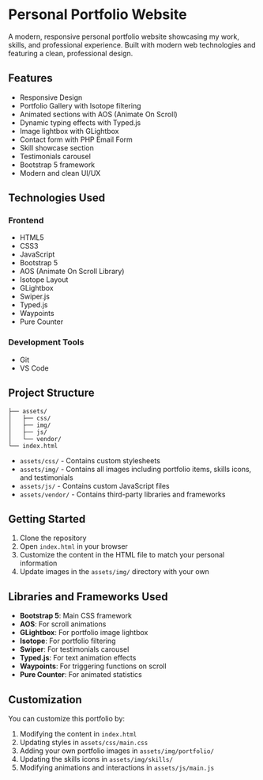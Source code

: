 # Personal Portfolio Website

A modern, responsive personal portfolio website showcasing my work, skills, and professional experience. Built with modern web technologies and featuring a clean, professional design.

## Features

- Responsive Design
- Portfolio Gallery with Isotope filtering
- Animated sections with AOS (Animate On Scroll)
- Dynamic typing effects with Typed.js
- Image lightbox with GLightbox
- Contact form with PHP Email Form
- Skill showcase section
- Testimonials carousel
- Bootstrap 5 framework
- Modern and clean UI/UX

## Technologies Used

### Frontend

- HTML5
- CSS3
- JavaScript
- Bootstrap 5
- AOS (Animate On Scroll Library)
- Isotope Layout
- GLightbox
- Swiper.js
- Typed.js
- Waypoints
- Pure Counter

### Development Tools

- Git
- VS Code

## Project Structure

```
├── assets/
│   ├── css/
│   ├── img/
│   ├── js/
│   └── vendor/
└── index.html
```

- `assets/css/` - Contains custom stylesheets
- `assets/img/` - Contains all images including portfolio items, skills icons, and testimonials
- `assets/js/` - Contains custom JavaScript files
- `assets/vendor/` - Contains third-party libraries and frameworks

## Getting Started

1. Clone the repository
2. Open `index.html` in your browser
3. Customize the content in the HTML file to match your personal information
4. Update images in the `assets/img/` directory with your own

## Libraries and Frameworks Used

- **Bootstrap 5**: Main CSS framework
- **AOS**: For scroll animations
- **GLightbox**: For portfolio image lightbox
- **Isotope**: For portfolio filtering
- **Swiper**: For testimonials carousel
- **Typed.js**: For text animation effects
- **Waypoints**: For triggering functions on scroll
- **Pure Counter**: For animated statistics

## Customization

You can customize this portfolio by:

1. Modifying the content in `index.html`
2. Updating styles in `assets/css/main.css`
3. Adding your own portfolio images in `assets/img/portfolio/`
4. Updating the skills icons in `assets/img/skills/`
5. Modifying animations and interactions in `assets/js/main.js`
